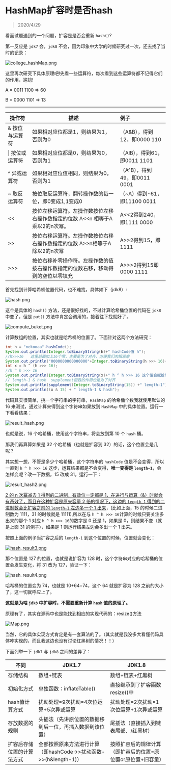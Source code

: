 # HashMap扩容时是否hash

> 2020/4/29

看面试题遇到的一个问题，扩容是是否会重新 `hash()`?

第一反应是 `jdk7` 会，`jdk8` 不会，因为印象中大学的时候研究过一次，还去找了当时的记录：

![college_hashMap.png](http://www.qxnekoo.cn:8888/images/2020/04/29/college_hashMap.png)

这里再次研究下具体原理吧!先看一些运算符，每次看到这些运算符都不记得它们的作用，尴尬!

A = 0011 1100 => 60

B = 0000 1101 => 13



-------

| 操作符              | 描述                                                         | 例子                         |
| ------------------- | ------------------------------------------------------------ | :--------------------------- |
| & 按位与运算符      | 如果相对应位都是1，则结果为1，否则为0                        | （A&B），得到12，即0000 110  |
| &#x7C; 按位或运算符 | 如果相对应位都是0，则结果为0，否则为1                        | （AlB），得到61，即0011 1101 |
| ^ 异或运算符        | 如果相对应位值相同，则结果为0，否则为1                       | （A^B），得到49，即0011 0001 |
| ~ 取反运算符        | 按位取反运算符，翻转操作数的每一位，即0变成1,1变成0          | （~A）得到-61，即11100 0011  |
| <<                  | 按位左移运算符。左操作数按位左移右操作数指定的位数                  A<<n 相等于A乘以2的n次幂。 | A<<2得到240，即1111 0000     |
| >>                  | 按位右移运算符。左操作数按位右移右操作数指定的位数                      A>>n相等于A除以2的n次幂 | A>>2得到15，即1111           |
| >>>                 | 按位右移补零操作符。左操作数的值按右操作数指定的位数右移，移动得到的空位以零填充 | A>>>2得到15即0000 1111       |



首先找到计算哈希桶位置代码，也不难找，具体如下（jdk8）:

![hash.png](http://www.qxnekoo.cn:8888/images/2020/04/29/hash.png)

这个是具体的 `hash()` 方法，还是很好找的，不过计算哈希桶位置的代码在 `jdk8` 中变了，但是 `put()` 方法中肯定会调用的，接着往下找就好了，

![compute_buket.png](http://www.qxnekoo.cn:8888/images/2020/04/29/compute_buket.png)

计算数组的位置，其实也就是哈希桶的位置了。下面针对这两个方法研究：

```java
int h = "nekooaa".hashCode();
System.out.println(Integer.toBinaryString(h)+" hashCode值 h");
//h>>>16   这里前面加上16个零，主要是为了对齐，方便我们肉眼观察
System.out.println("0000000000000000"+Integer.toBinaryString(h >>> 16)+" h>>>16");
int x = h ^ (h >>> 16);
//h ^ h >>> 16
System.out.println(Integer.toBinaryString(x)+" h ^ h >>> 16 这个值会赋给hash");
// length-1 & hash  supplement函数的作用也是为了对齐
System.out.println(supplement(Integer.toBinaryString(15)) +" length-1");
System.out.println((x & 15) + " length-1 & hash");
```

代码其实很简单，挑一个字符串的字符串，`HashMap` 的哈希桶个数我就使用默认的 16 来测试，通过计算来得到这个字符串如果放到 `HashMap` 中的具体位置。运行一下看看结果：

![result_hash.png](http://www.qxnekoo.cn:8888/images/2020/04/29/result_hash.png)

也就是说，16 个哈希桶，使用这个字符串，将会放到第 10 个 `hash` 桶。

那我们再算算如果是 32 个哈希桶（也就是扩容到 32）的话，这个位置会是几呢？

其实想一想，不管是多少个哈希桶，这个字符串的 `hashCode` 值是不会变得，所以一直到 `h ^ h >>> 16` 这步，运算结果都是不会变得，**唯一变得是 `length-1`**，会怎样变呢？改一下数据，15 改成 31，运行一下：

![result_hash2.png](http://www.qxnekoo.cn:8888/images/2020/04/29/result_hash2.png)

<u>2 的 n 次幂减去 1 得到的二进制，有效位一定都是 1，在进行与运算（&）时就会有奇效了，而且在这种扩容是原来容量 2 倍的情况下，这边的 `length-1` 得到的二进制数会比扩容之前的 `length-1` 左边多一个 1 出来</u>，(比如上面，15 的时候二进制数为 1111，31 的时候就是 11111),所以在与 `h ^ h >>> 16`计算的时候只要关注多出来的那个 1 对应 `h ^ h >>> 16`的数字是 0 还是 1，如果是 0，则结果不变（就是上面 31 的例子），如果是 1 则运行结果左边会多出一个 1 出来。

按照上面的例子当扩容之后的 `length-1` 到这个位置的时候，位置就会变化：

[![hash_result3.png](http://www.qxnekoo.cn:8888/images/2020/04/29/hash_result3.png)](http://www.qxnekoo.cn:8888/image/MKJU)

那个位置是 127 的位置，也就是说扩容为 128 时，这个字符串对应的哈希桶的位置会发生变化，将 31 改为 127，验证一下：

![hash_result4.png](http://www.qxnekoo.cn:8888/images/2020/04/29/hash_result4.png)

哈希桶的位置变为 74，也就是 10+64=74，这个 64 就是扩容为 128 之前的大小了，这一切就呼应上了。

**这就是为啥 `jdk8` 中扩容时，不需要重新计算 `hash` 值的原理了。**

原理有了，其实在源码中也是能找到相应的实现代码的：resize()方法

![Map.png](http://www.qxnekoo.cn:8888/images/2020/04/29/Map.png)

当然，它的具体实现方式肯定是有一套算法的了。（其实就是我没多大看懂代码具体咋实现的，而且我这边也没有讨论红黑树的情况！！）



下面列举一下 `jdk7` 与 `jdk8` 之间的差异了：

| 不同                       | JDK1.7                                                       | JDK1.8                                                       |
| -------------------------- | ------------------------------------------------------------ | ------------------------------------------------------------ |
| 存储结构                   | 数组+链表                                                    | 数组+链表+红黑树                                             |
| 初始化方式                 | 单独函数：inflateTable()                                     | 直接继承到了扩容函数resize()中                               |
| hash值计算方式             | 扰动处理=9次扰动=4次位运算+5次异或运算                       | 扰动处理=2次扰动=1次位运算+1次异或运算                       |
| 存放数据的规则             | 头插法（先讲原位置的数据移到后一位，再插入数据到该位置）     | 尾插法（直接插入到链表尾部、/红黑树）                        |
| 扩容后存储位置的计算法方式 | 全部按照原来方法进行计算（即hashCode->>扰动函数->>(h&length-1)） | 按照扩容后的规律计算（即扩容后的位置=原位置or原位置+旧容量） |